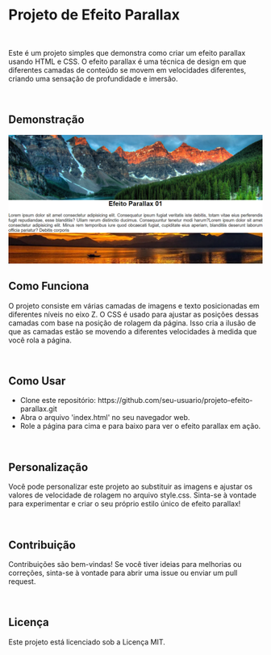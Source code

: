 # Projeto de Efeito Parallax
<br>

<p>Este é um projeto simples que demonstra como criar um efeito parallax usando HTML e CSS. O efeito parallax é uma técnica de design em que diferentes camadas de conteúdo se movem em velocidades diferentes, criando uma sensação de profundidade e imersão.</p>

<br>

<h2>Demonstração</h2>
<img src="https://github.com/PedroThiagoTutoriais/Parallax/blob/main/assets/parallax.png?raw=true">

<br>

<h2>Como Funciona</h2>
<p>O projeto consiste em várias camadas de imagens e texto posicionadas em diferentes níveis no eixo Z. O CSS é usado para ajustar as posições dessas camadas com base na posição de rolagem da página. Isso cria a ilusão de que as camadas estão se movendo a diferentes velocidades à medida que você rola a página.</p>

<br>

<h2>Como Usar</h2>
<ul>
 <li>
  Clone este repositório: https://github.com/seu-usuario/projeto-efeito-parallax.git
 </li>
 <li>
  Abra o arquivo 'index.html' no seu navegador web.
 </li>
 <li>
  Role a página para cima e para baixo para ver o efeito parallax em ação.
 </li>
</ul>

<br>

<h2>Personalização</h2>
<p>Você pode personalizar este projeto ao substituir as imagens e ajustar os valores de velocidade de rolagem no arquivo style.css. Sinta-se à vontade para experimentar e criar o seu próprio estilo único de efeito parallax!</p>

<br>

<h2>Contribuição</h2>
<p>Contribuições são bem-vindas! Se você tiver ideias para melhorias ou correções, sinta-se à vontade para abrir uma issue ou enviar um pull request.</p>

<br>

<h2>Licença</h2>
<p>Este projeto está licenciado sob a Licença MIT.</p>
